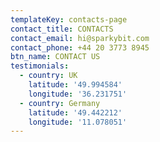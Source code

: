 ```yaml
---
templateKey: contacts-page
contact_title: CONTACTS
contact_email: hi@sparkybit.com
contact_phone: +44 20 3773 8945
btn_name: CONTACT US
testimonials:
  - country: UK
    latitude: '49.994584'
    longitude: '36.231751'
  - country: Germany
    latitude: '49.442212'
    longitude: '11.078051'
---
```


